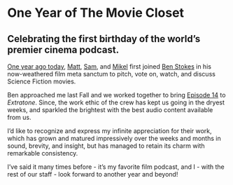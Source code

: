 # One Year of The Movie Closet

## Celebrating the first birthday of the world’s premier cinema podcast.

[One year ago today](https://youtu.be/00Rf7hqLOQg), [Matt](https://www.instagram.com/jonathan_matthew_hall/), [Sam](https://www.instagram.com/unclespami/), and [Mikel](https://twitter.com/MikelBurtonBass) first joined [Ben Stokes](https://twitter.com/BennyBeats111) in his now-weathered film meta sanctum to pitch, vote on, watch, and discuss Science Fiction movies.

Ben approached me last Fall and we worked together to bring [Episode 14](http://bit.ly/moviecloset14) to *Extratone*. Since, the work ethic of the crew has kept us going in the dryest weeks, and sparkled the brightest with the best audio content available from us.

I’d like to recognize and express my infinite appreciation for their work, which has grown and matured impressively over the weeks and months in sound, brevity, and insight, but has managed to retain its charm with remarkable consistency.

I’ve said it many times before - it’s my favorite film podcast, and I - with the rest of our staff - look forward to another year and beyond!



